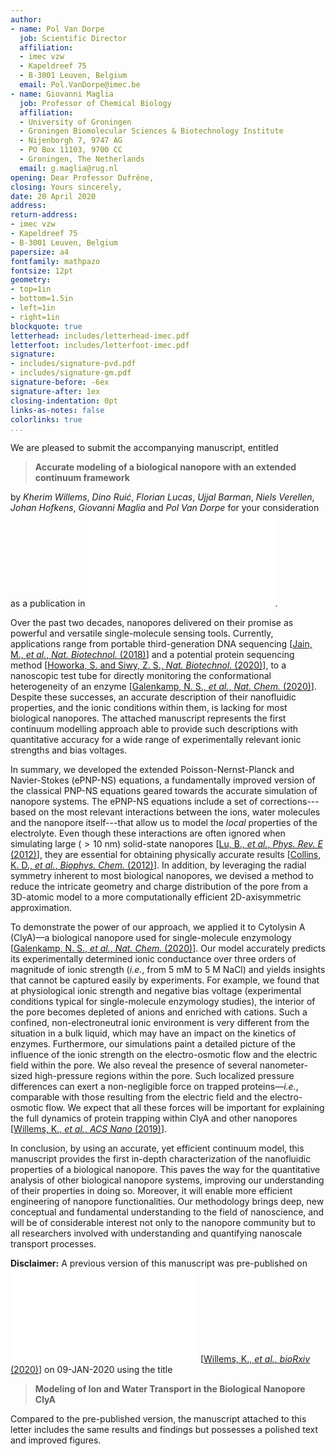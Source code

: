 ```yaml
---
author:
- name: Pol Van Dorpe
  job: Scientific Director
  affiliation:
  - imec vzw
  - Kapeldreef 75
  - B-3001 Leuven, Belgium
  email: Pol.VanDorpe@imec.be
- name: Giovanni Maglia
  job: Professor of Chemical Biology
  affiliation:
  - University of Groningen
  - Groningen Biomolecular Sciences & Biotechnology Institute
  - Nijenborgh 7, 9747 AG
  - PO Box 11103, 9700 CC
  - Groningen, The Netherlands
  email: g.maglia@rug.nl
opening: Dear Professor Dufrêne,
closing: Yours sincerely,
date: 20 April 2020
address:
return-address:
- imec vzw
- Kapeldreef 75
- B-3001 Leuven, Belgium
papersize: a4
fontfamily: mathpazo
fontsize: 12pt
geometry:
- top=1in
- bottom=1.5in
- left=1in
- right=1in
blockquote: true
letterhead: includes/letterhead-imec.pdf
letterfoot: includes/letterfoot-imec.pdf
signature:
- includes/signature-pvd.pdf
- includes/signature-gm.pdf
signature-before: -6ex
signature-after: 1ex
closing-indentation: 0pt
links-as-notes: false
colorlinks: true
...
```


We are pleased to submit the accompanying manuscript, entitled

> **Accurate modeling of a biological nanopore with an extended continuum framework**

by *Kherim Willems*, *Dino Ruić*, *Florian Lucas*, *Ujjal Barman*, *Niels Verellen*, *Johan Hofkens*,
*Giovanni Maglia* and *Pol Van Dorpe* for your consideration as a publication in ![nanoscale][nanoscale].

Over the past two decades, nanopores delivered on their promise as powerful and versatile single-molecule
sensing tools. Currently, applications range from portable third-generation DNA sequencing
[[Jain, M., *et al.*, *Nat. Biotechnol.* (2018)][jain2018]]
and a potential protein sequencing method
[[Howorka, S. and Siwy, Z. S., *Nat. Biotechnol.* (2020)][howorka2020]],
to a nanoscopic test tube for directly monitoring the conformational heterogeneity of an enzyme
[[Galenkamp, N. S., *et al.*, *Nat. Chem.* (2020)][galenkamp2020]].
Despite these successes, an accurate description of their nanofluidic properties, and the ionic conditions
within them, is lacking for most biological nanopores. The attached manuscript represents the first continuum
modelling approach able to provide such descriptions with quantitative accuracy for a wide range of
experimentally relevant ionic strengths and bias voltages.

In summary, we developed the extended Poisson-Nernst-Planck and Navier-Stokes (ePNP-NS) equations, a
fundamentally improved version of the classical PNP-NS equations geared towards the accurate simulation of
nanopore systems. The ePNP-NS equations include a set of corrections---based on the most relevant interactions
between the ions, water molecules and the nanopore itself---that allow us to model the *local* properties of
the electrolyte. Even though these interactions are often ignored when simulating large ($>10$ nm) solid-state
nanopores
[[Lu, B., *et al.*, *Phys. Rev. E* (2012)][lu2012]],
they are essential for obtaining physically accurate results
[[Collins, K. D., *et al.*, *Biophys. Chem.* (2012)][collins2012]].
In addition, by leveraging the radial symmetry inherent to most biological nanopores, we devised a method to
reduce the intricate geometry and charge distribution of the pore from a 3D-atomic model to a more
computationally efficient 2D-axisymmetric approximation.

To demonstrate the power of our approach, we applied it to Cytolysin A (ClyA)—a biological nanopore used for
single-molecule enzymology
[[Galenkamp, N. S., *et al.*, *Nat. Chem.* (2020)][galenkamp2020]].
Our model accurately predicts its experimentally determined ionic conductance over three orders of magnitude
of ionic strength (*i.e.*, from 5 mM to 5 M NaCl) and yields insights that cannot be captured easily by
experiments. For example, we found that at physiological ionic strength and negative bias voltage
(experimental conditions typical for single-molecule enzymology studies), the interior of the pore becomes
depleted of anions and enriched with cations. Such a confined, non-electroneutral ionic environment is very
different from the situation in a bulk liquid, which may have an impact on the kinetics of enzymes.
Furthermore, our simulations paint a detailed picture of the influence of the ionic strength on the
electro-osmotic flow and the electric field within the pore. We also reveal the presence of several
nanometer-sized high-pressure regions within the pore. Such localized pressure differences can exert a
non-negligible force on trapped proteins—*i.e.*, comparable with those resulting from the electric field and
the electro-osmotic flow. We expect that all these forces will be important for explaining the full dynamics
of protein trapping within ClyA and other nanopores
[[Willems, K., *et al.*, *ACS Nano* (2019)][willems2019]].

In conclusion, by using an accurate, yet efficient continuum model, this manuscript provides the first
in-depth characterization of the nanofluidic properties of a biological nanopore. This paves the way
for the quantitative analysis of other biological nanopore systems, improving our understanding of their
properties in doing so. Moreover, it will enable more efficient engineering of nanopore functionalities. Our
methodology brings deep, new conceptual and fundamental understanding to the field of nanoscience, and will be
of considerable interest not only to the nanopore community but to all researchers involved with understanding
and quantifying nanoscale transport processes.

**Disclaimer:** A previous version of this manuscript was pre-published on ![bioRxiv][bioRxiv]
[[Willems, K., *et al.*, *bioRxiv* (2020)][willems2020]]
on 09-JAN-2020 using the title

> **Modeling of Ion and Water Transport in the Biological Nanopore ClyA**

Compared to the pre-published version, the manuscript attached to this letter includes the same results and
findings but possesses a polished text and improved figures.

[jain2018]: https://doi.org/10.1038/nbt.4060
[galenkamp2020]: https://doi.org/10.1038/s41557-020-0437-0
[galenkamp2018]: https://doi.org/10.1038/s41467-018-06534-1
[howorka2020]: https://doi.org/10.1038/s41587-019-0401-y
[pederson2015]: https://doi.org/10.1021/acs.jpcb.5b04955
[lu2012]: https://doi.org/10.1103/PhysRevE.86.011921
[collins2012]: https://doi.org/10.1016/j.bpc.2012.04.002
[simakov2018]: https://doi.org/10.1007/s00232-018-0013-3
[willems2019]: https://doi.org/10.1021/acsnano.8b09137
[willems2020]: https://doi.org/10.1101/2020.01.08.897819
[nanoscale]: includes/nanoscale_logo.pdf
[bioRxiv]: includes/bioRxiv_logo.pdf
